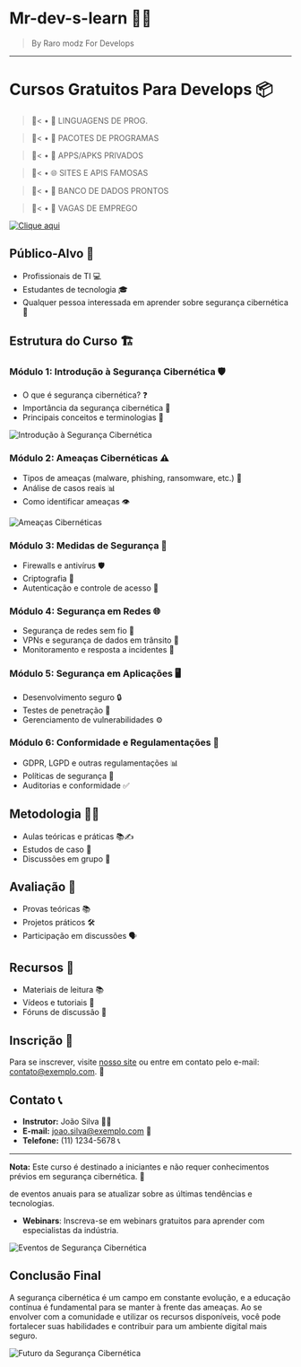 # Mr-dev-s-learn 🧑‍💻
> By Raro modz For Develops

___
# Cursos Gratuitos Para Develops 📦
>📍< • 📑 LINGUAGENS DE PROG.

>📍< • 📂 PACOTES DE PROGRAMAS

>📍< • 📱 APPS/APKS PRIVADOS

>📍< • 🌐 SITES E APIS FAMOSAS

>📍< • 🏦 BANCO DE DADOS PRONTOS

>📍< • 🗽 VAGAS DE EMPREGO



[![Clique aqui](https://dummyimage.com/800x400/000/fff&text=Clique+aqui)](https://www.exemplo.com)

## Público-Alvo 👥
- Profissionais de TI 💻
- Estudantes de tecnologia 🎓
- Qualquer pessoa interessada em aprender sobre segurança cibernética 🌟

## Estrutura do Curso 🏗️

### Módulo 1: Introdução à Segurança Cibernética 🛡️
- O que é segurança cibernética? ❓
- Importância da segurança cibernética 🔑
- Principais conceitos e terminologias 📜

![Introdução à Segurança Cibernética](https://via.placeholder.com/800x400.png?text=Introdu%C3%A7%C3%A3o+%C3%A0+Seguran%C3%A7a+Cibern%C3%A9tica)

### Módulo 2: Ameaças Cibernéticas ⚠️
- Tipos de ameaças (malware, phishing, ransomware, etc.) 🦠
- Análise de casos reais 📊
- Como identificar ameaças 👁️

![Ameaças Cibernéticas](https://via.placeholder.com/800x400.png?text=Amea%C3%A7as+Cibern%C3%A9ticas)

### Módulo 3: Medidas de Segurança 🔐
- Firewalls e antivírus 🛡️
- Criptografia 🔑
- Autenticação e controle de acesso 🚪

### Módulo 4: Segurança em Redes 🌐
- Segurança de redes sem fio 📶
- VPNs e segurança de dados em trânsito 🔄
- Monitoramento e resposta a incidentes 🚨

### Módulo 5: Segurança em Aplicações 🖥️
- Desenvolvimento seguro 🔒
- Testes de penetração 🧪
- Gerenciamento de vulnerabilidades ⚙️

### Módulo 6: Conformidade e Regulamentações 📜
- GDPR, LGPD e outras regulamentações 📊
- Políticas de segurança 📝
- Auditorias e conformidade ✅

## Metodologia 🧑‍🏫
- Aulas teóricas e práticas 📚✍️
- Estudos de caso 📖
- Discussões em grupo 💬

## Avaliação 📝
- Provas teóricas 📚
- Projetos práticos 🛠️
- Participação em discussões 🗣️

## Recursos 📖
- Materiais de leitura 📚
- Vídeos e tutoriais 🎥
- Fóruns de discussão 💬

## Inscrição 📝
Para se inscrever, visite [nosso site](https://www.exemplo.com) ou entre em contato pelo e-mail: contato@exemplo.com. 📧

## Contato 📞
- **Instrutor:** João Silva 👨‍🏫
- **E-mail:** joao.silva@exemplo.com 📧
- **Telefone:** (11) 1234-5678 📞

---

**Nota:** Este curso é destinado a iniciantes e não requer conhecimentos prévios em segurança cibernética. 🚀


 de eventos anuais para se atualizar sobre as últimas tendências e tecnologias.
- **Webinars**: Inscreva-se em webinars gratuitos para aprender com especialistas da indústria.

![Eventos de Segurança Cibernética](https://via.placeholder.com/800x400.png?text=Eventos+de+Seguran%C3%A7a+Cibern%C3%A9tica)

## Conclusão Final
A segurança cibernética é um campo em constante evolução, e a educação contínua é fundamental para se manter à frente das ameaças. Ao se envolver com a comunidade e utilizar os recursos disponíveis, você pode fortalecer suas habilidades e contribuir para um ambiente digital mais seguro.

![Futuro da Segurança Cibernética](https://via.placeholder.com/800x400.png?text=Futuro+da+Seguran%C3%A7a+Cibern%C3%A9tica)
``` ```
